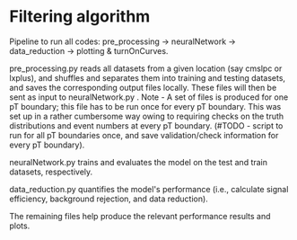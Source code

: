 # Filtering algorithm

Pipeline to run all codes: pre_processing -> neuralNetwork -> data_reduction -> plotting & turnOnCurves.

pre_processing.py reads all datasets from a given location (say cmslpc or lxplus), and shuffles and separates them into training and testing datasets, and saves the corresponding output files locally. These files will then be sent as input to neuralNetwork.py . Note - A set of files is produced for one pT boundary; this file has to be run once for every pT boundary. This was set up in a rather cumbersome way owing to requiring checks on the truth distributions and event numbers at every pT boundary. (#TODO - script to run for all pT boundaries once, and save validation/check information for every pT boundary).

neuralNetwork.py trains and evaluates the model on the test and train datasets, respectively.

data_reduction.py quantifies the model's performance (i.e., calculate signal efficiency, background rejection, and data reduction).

The remaining files help produce the relevant performance results and plots.
